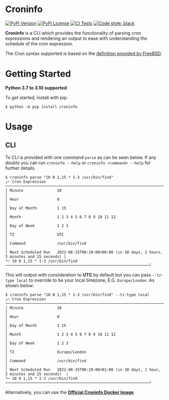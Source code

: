 # Croninfo

[![PyPi Version](https://img.shields.io/pypi/v/croninfo.svg?style=flat-square&logo=PyPi)](https://pypi.org/project/croninfo/)
[![PyPi License](https://img.shields.io/pypi/l/croninfo.svg?style=flat-square)](https://pypi.org/project/croninfo/)
[![CI
Tests](https://github.com/paulmonk/croninfo/workflows/CI%20Test/badge.svg)](https://github.com/paulmonk/croninfo/actions?query=workflow%3A%22CI+Test%22)
[![Code style: black](https://img.shields.io/badge/code%20style-black-000000.svg?style=flat-square)](https://github.com/psf/black)

**Croninfo** is a CLI which provides the functionality of parsing
cron expressions and rendering an output to ease with understanding the schedule
of the cron expression.

The Cron syntax supported is based on the [definition provided by FreeBSD](https://www.freebsd.org/cgi/man.cgi?crontab%285%29).

# Getting Started

**Python 3.7 to 3.10 supported**

To get started, install with pip:

```shell
$ python -m pip install croninfo
```

# Usage

## CLI

To CLI is provided with one command `parse` as can be seen below.
If any doubts you can run `croninfo --help` or `croninfo <command> --help`
for further details.

```shell
$ croninfo parse "10 0 1,15 * 1-3 /usr/bin/find"
╭─ Cron Expression ──────────────────────────────────────────────────────────────────────────────╮
│ Minute               10                                                                        │
│ Hour                 0                                                                         │
│ Day of Month         1 15                                                                      │
│ Month                1 2 3 4 5 6 7 8 9 10 11 12                                                │
│ Day of Week          1 2 3                                                                     │
│ TZ                   UTC                                                                       │
│ Command              /usr/bin/find                                                             │
│ Next Scheduled Run   2022-08-15T00:10:00+00:00 (in 10 days, 2 hours, 3 minutes and 25 seconds) │
╰─ 10 0 1,15 * 1-3 /usr/bin/find ────────────────────────────────────────────────────────────────╯
```

This will output with consideration to **UTC** by default but you can pass
`--tz-type local` to override to be your local timezone, E.G. `Europe/London`.
As shown below:

```shell
$ croninfo parse "10 0 1,15 * 1-3 /usr/bin/find" --tz-type local
╭─ Cron Expression ──────────────────────────────────────────────────────────────────────────────╮
│ Minute               10                                                                        │
│ Hour                 0                                                                         │
│ Day of Month         1 15                                                                      │
│ Month                1 2 3 4 5 6 7 8 9 10 11 12                                                │
│ Day of Week          1 2 3                                                                     │
│ TZ                   Europe/London                                                             │
│ Command              /usr/bin/find                                                             │
│ Next Scheduled Run   2022-08-15T00:10:00+01:00 (in 10 days, 1 hour, 2 minutes and 25 seconds)  │
╰─ 10 0 1,15 * 1-3 /usr/bin/find ────────────────────────────────────────────────────────────────╯
```

Alternatively, you can use the [**Official Croninfo Docker Image**](https://hub.docker.com/r/paulmonk/croninfo)
